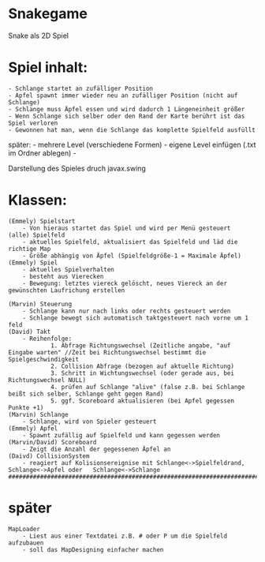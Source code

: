 # Snakegame

Snake als 2D Spiel

# Spiel inhalt: 
	- Schlange startet an zufälliger Position
	- Apfel spawnt immer wieder neu an zufälliger Position (nicht auf Schlange) 
	- Schlange muss Äpfel essen und wird dadurch 1 Längeneinheit größer
	- Wenn Schlange sich selber oder den Rand der Karte berührt ist das Spiel verloren
	- Gewonnen hat man, wenn die Schlange das komplette Spielfeld ausfüllt

später:
	- mehrere Level (verschiedene Formen)
	- eigene Level einfügen (.txt im Ordner ablegen) 
	- 

Darstellung des Spieles druch javax.swing 

# Klassen:
	(Emmely) Spielstart
		- Von hieraus startet das Spiel und wird per Menü gesteuert
	(alle) Spielfeld
		- aktuelles Spielfeld, aktualisiert das Spielfeld und läd die richtige Map
		- Größe abhängig von Äpfel (Spielfeldgröße-1 = Maximale Äpfel)
	(Emmely) Spiel
		- aktuelles Spielverhalten
		- besteht aus Vierecken
		- Bewegung: letztes viereck gelöscht, neues Viereck an der gewünschten Laufrichung erstellen
	
	(Marvin) Steuerung
		- Schlange kann nur nach links oder rechts gesteuert werden
		- Schlange bewegt sich automatisch taktgesteuert nach vorne um 1 feld
	(David) Takt	
		- Reihenfolge: 
				1. Abfrage Richtungswechsel (Zeitliche angabe, "auf Eingabe warten" //Zeit bei Richtungswechsel bestimmt die Spielgeschwindigkeit
				2. Collision Abfrage (bezogen auf aktuelle Richtung)
				3. Schritt in Wichtungswechsel (oder gerade aus, bei Richtungswechsel NULL)
				4. prüfen auf Schlange "alive" (false z.B. bei Schlange beißt sich selber, Schlange geht gegen Rand)
				5. ggf. Scoreboard aktualisieren (bei Apfel gegessen Punkte +1) 
	(Marvin) Schlange
		- Schlange, wird von Spieler gesteuert
	(Emmely) Apfel
		- Spawnt zufällig auf Spielfeld und kann gegessen werden
	(Marvin/David) Scoreboard 
		- Zeigt die Anzahl der gegessenen Äpfel an
	(Daivd) CollisionSystem
		- reagiert auf Kolisionsereignise mit Schlange<->Spielfeldrand, Schlange<->Apfel oder 	Schlange<->Schlange
    ###############################################################################################################################

# später
	MapLoader 
		- Liest aus einer Textdatei z.B. # oder P um die Spielfeld aufzubauen
		- soll das MapDesigning einfacher machen